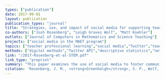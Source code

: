 ```yaml
---
types: ["publication"]
date: 2017-09-01 
layout: publication
publication_types: "journal"
title: "Strategies, use, and impact of social media for supporting teacher community within professional development: The case of one urban STEM program"
co-authors: ["Josh Rosenberg", "Leigh Graves Wolf", "Matt Koehler"]
outlets: ["Journal of Computers in Mathematics and Science Teaching"]
projects: ["social media in the MAET program"]
topics: ["teacher professional learning","social media","Twitter","teacher-focused Twitter hashtags"]
methods: ["digital methods","Twitter API","descriptive statistics","network analysis"]
link: "/2017-Rosenberg-et-al-STEM.pdf"
link_type: "preprint"
summary: "This paper examines the use of social media to foster community connections within the MSU Urban Science, Technology, Engineering, and Mathematics (STEM) program. We describe the strategies employed by the program and the technologies employed by instructors to provide support, build community, and showcase learning. We highlight three particular tools used to foster community within the program: Facebook, websites and blogs, and Twitter and then use trace data from Twitter to demonstrate how social media fostered community within the program. We conclude with a description of implications for how social media is used to support community for future research and practice."
citation: 'Rosenberg, J. M., <strong>Greenhalgh</strong>, S. P., Wolf, L. G., & Koehler, M. J. (2017). Strategies, use, and impact of social media for supporting teacher community within professional development: The case of one urban STEM program. <em>Journal of Computers in Mathematics and Science Teaching</em>, <em>36</em>(3), 255-267.'
---
```

